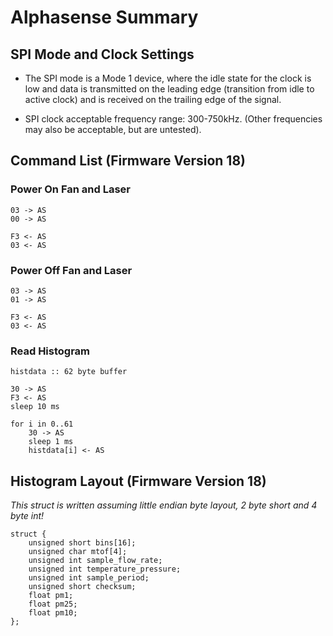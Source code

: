 # Alphasense Summary

## SPI Mode and Clock Settings

* The SPI mode is a Mode 1 device, where the idle state for the clock is low
and data is transmitted on the leading edge (transition from idle to active
clock) and is received on the trailing edge of the signal.

* SPI clock acceptable frequency range: 300-750kHz. (Other frequencies may
also be acceptable, but are untested).

## Command List (Firmware Version 18)

### Power On Fan and Laser

```
03 -> AS
00 -> AS

F3 <- AS
03 <- AS
```

### Power Off Fan and Laser

```
03 -> AS
01 -> AS

F3 <- AS
03 <- AS
```

### Read Histogram

```
histdata :: 62 byte buffer

30 -> AS
F3 <- AS
sleep 10 ms

for i in 0..61
    30 -> AS
    sleep 1 ms
    histdata[i] <- AS
```

## Histogram Layout (Firmware Version 18)

*This struct is written assuming little endian byte layout, 2 byte short
and 4 byte int!*

```
struct {
    unsigned short bins[16];
    unsigned char mtof[4];
    unsigned int sample_flow_rate;
    unsigned int temperature_pressure;
    unsigned int sample_period;
    unsigned short checksum;
    float pm1;
    float pm25;
    float pm10;
};
```

